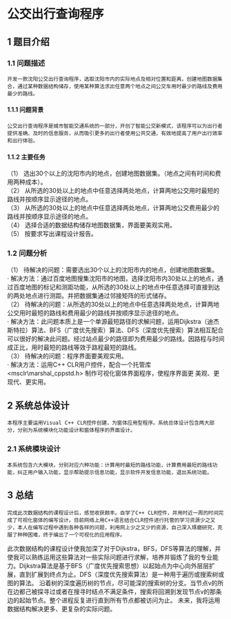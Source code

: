 # 公交出行查询程序
## 1	题目介绍
### 1.1 问题描述
    开发一款沈阳公交出行查询程序，选取沈阳市内的实际地点及相对位置和距离，创建地图数据集合，通过某种数据结构储存，使用某种算法求出任意两个地点之间公交车用时最少的路线及费用最少的路线。
#### 1.1.1 问题背景
    公交出行查询程序是城市智能交通系统的一部分，开创了智能公交新模式，该程序可以为出行者提供准确、及时的信息服务，从而吸引更多的出行者使用公共交通，有效地提高了用户出行效率和出行体验。
#### 1.1.2 主要任务
（1）	选出30个以上的沈阳市内的地点，创建地图数据集。（地点之间有时间和费用两种成本）。      
（2）	从所选的30处以上的地点中任意选择两处地点，计算两地公交用时最短的路线并按顺序显示途径的地点。      
（3）	从所选的30处以上的地点中任意选择两处地点，计算两地公交费用最少的路线并按顺序显示途径的地点。      
（4）	选择合适的数据结构储存地图数据集，界面要美观实用。      
（5）	按要求写出课程设计报告。
### 1.2 问题分析
（1）	待解决的问题：需要选出30个以上的沈阳市内的地点，创建地图数据集。      
·	解决方法：通过百度地图搜集沈阳市的地图，选择沈阳市内30处以上的地点，通过百度地图的标记和测距功能，从所选的30处以上的地点中任意选择可直接到达的两处地点进行测距。并把数据集通过邻接矩阵的形式储存。      
（2）	待解决的问题：从所选的30处以上的地点中任意选择两处地点，计算两地公交用时最短的路线和费用最少的路线并按顺序显示途径的地点。      
·	解决方法：此问题本质上是一个单源最短路径的求解问题，运用Dijkstra（迪杰斯特拉）算法、BFS（广度优先搜索）算法、DFS（深度优先搜索）算法相互配合可以很好的解决此问题。经过站点最少的路径即为费用最少的路线。因路程与时间成正比，用时最短的路线等效于路程最短的路线。      
（3）	待解决的问题：程序界面要美观实用。      
·	解决方法：运用C++ CLR用户控件，配合一个托管库<msclr\marshal_cppstd.h> 制作可视化窗体界面程序，使程序界面更   美观、更现代、更实用。
## 2 系统总体设计
    本程序主要运用Visual C++ CLR控件创建，为窗体应用型程序。系统总体设计包含两大部分，分别为系统模块化功能设计和窗体程序的界面设计。
### 2.1 系统模块设计
    本系统包含六大模块，分别对应六种功能：计算用时最短的路线功能，计算费用最短的路线功能，纠正用户输入功能，显示帮助提示信息功能，显示软件开发信息功能，退出系统功能。
## 3 总结
    完成此次数据结构的课程设计后，感觉收获颇丰。自学了C++ CLR控件，并用时近一周的时间完成了可视化窗体的编写设计。目前网络上用C++语言结合CLR控件进行托管的学习资源少之又少，本人在编写过程中遇到各种各样的问题，利用网上少之又少的资源，自己深入琢磨研究，克服了种种困难，终于编出了一个可视化的应用程序。
此次数据结构的课程设计使我加深了对于Dijkstra，BFS，DFS等算法的理解，并使我可以熟练运用这些算法对一些实际问题进行求解，培养并锻炼了我的专业能力。Dijkstra算法是基于BFS（广度优先搜索思想）以起始点为中心向外层层扩展，直到扩展到终点为止。DFS（深度优先搜索算法）是一种用于遍历或搜索树或图的算法。 沿着树的深度遍历树的节点，尽可能深的搜索树的分支。当节点v的所在边都己被探寻过或者在搜寻时结点不满足条件，搜索将回溯到发现节点v的那条边的起始节点。整个进程反复进行直到所有节点都被访问为止。
未来，我将运用数据结构解决更多、更复杂的实际问题。
